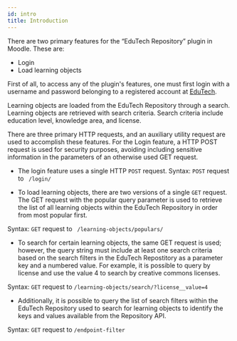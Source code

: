 ```yaml
---
id: intro
title: Introduction
---
```


There are two primary features for the “EduTech Repository” plugin in Moodle. These are:
 - Login
 - Load learning objects

First of all, to access any of the plugin's features, one must first login with a username and password belonging to a registered account at [EduTech](https://repositorio.edutech-project.org/#/register).

Learning objects are loaded from the EduTech Repository through a search. Learning objects are retrieved with search criteria. Search criteria include education level, knowledge area, and license.

There are three primary HTTP requests, and an auxiliary utility request are used to accomplish these features. 
For the Login feature, a HTTP POST request is used for security purposes, avoiding including sensitive information in the parameters of an otherwise used GET request.


- The login feature uses a single HTTP ``POST`` request. 
Syntax:
 ``POST`` request to `` /login/``


- To load learning objects, there are two versions of a single ``GET`` request.
The GET request with the popular query parameter is used to retrieve the list of all learning objects within the EduTech Repository in order from most popular first.

Syntax:
``GET`` request to `` /learning-objects/populars/``


- To search for certain learning objects, the same GET request is used; however, the query string must include at least one search criteria based on the search filters in the EduTech Repostitory as a parameter key and a numbered value. For example, it is possible to query by license and use the value 4 to search by creative commons licenses.

Syntax:
``GET`` request to `` /learning-objects/search/?license__value=4 ``

- Additionally, it is possible to query the list of search filters within the EduTech Repository used to search for learning objects to identify the keys and values available from the Repository API. 

Syntax:
``GET`` request to `` /endpoint-filter ``
